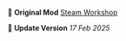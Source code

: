 🔗 **Original Mod**
[Steam Workshop](https://steamcommunity.com/sharedfiles/filedetails/?id=3426512803&searchtext=%E5%9C%B0%E4%B8%8A%E7%BB%B3%E7%B4%A2%E6%A1%A5)

📅 **Update Version**
_17 Feb 2025_
